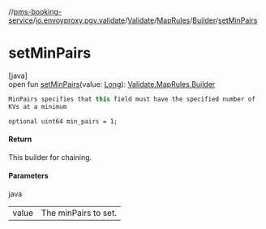 //[pms-booking-service](../../../../../index.md)/[io.envoyproxy.pgv.validate](../../../index.md)/[Validate](../../index.md)/[MapRules](../index.md)/[Builder](index.md)/[setMinPairs](set-min-pairs.md)

# setMinPairs

[java]\
open fun [setMinPairs](set-min-pairs.md)(value: [Long](https://kotlinlang.org/api/core/kotlin-stdlib/kotlin/-long/index.html)): [Validate.MapRules.Builder](index.md)

```kotlin
MinPairs specifies that this field must have the specified number of
KVs at a minimum

```
`optional uint64 min_pairs = 1;`

#### Return

This builder for chaining.

#### Parameters

java

| | |
|---|---|
| value | The minPairs to set. |